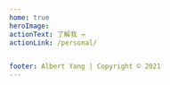 ```yaml
---
home: true
heroImage: 
actionText: 了解我 →
actionLink: /personal/


footer: Albert Yang | Copyright © 2021
---
```



